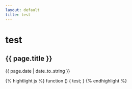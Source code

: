 ```yaml
---
layout: default
title: test
---
```


# test

<h2>{{ page.title }}</h2>

<p>{{ page.date | date_to_string }}</p>

{% hightlight js %}
    function () {
        test;
    }
{% endhighlight %}
